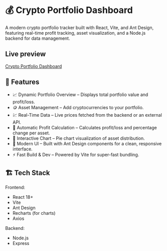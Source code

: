 # 💰 Crypto Portfolio Dashboard

A modern crypto portfolio tracker built with React, Vite, and Ant Design, featuring real-time profit tracking, asset visualization, and a Node.js backend for data management.

## Live preview
[Crypto Portfolio Dashboard](https://react-crypto-yba8.onrender.com/)

## 🚀 Features
* 📈 Dynamic Portfolio Overview – Displays total portfolio value and profit/loss.
* 🪙 Asset Management – Add cryptocurrencies to your portfolio.
* 💹 Real-Time Data – Live prices fetched from the backend or an external API.
* 🧮 Automatic Profit Calculation – Calculates profit/loss and percentage change per asset.
* 🧭 Interactive Chart – Pie chart visualization of asset distribution.
* 🎨 Modern UI – Built with Ant Design components for a clean, responsive interface.
* ⚡ Fast Build & Dev – Powered by Vite for super-fast bundling.

## 🏗️ Tech Stack

Frontend:
* React 18+
* Vite
* Ant Design
* Recharts (for charts)
* Axios

Backend:
* Node.js
* Express